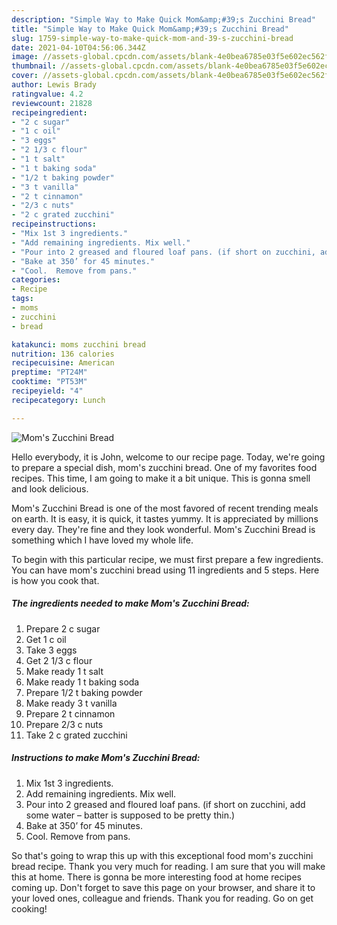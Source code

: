 ```yaml
---
description: "Simple Way to Make Quick Mom&amp;#39;s Zucchini Bread"
title: "Simple Way to Make Quick Mom&amp;#39;s Zucchini Bread"
slug: 1759-simple-way-to-make-quick-mom-and-39-s-zucchini-bread
date: 2021-04-10T04:56:06.344Z
image: //assets-global.cpcdn.com/assets/blank-4e0bea6785e03f5e602ec562f230caae08da540cada707380b4fe1bbebba43da.png
thumbnail: //assets-global.cpcdn.com/assets/blank-4e0bea6785e03f5e602ec562f230caae08da540cada707380b4fe1bbebba43da.png
cover: //assets-global.cpcdn.com/assets/blank-4e0bea6785e03f5e602ec562f230caae08da540cada707380b4fe1bbebba43da.png
author: Lewis Brady
ratingvalue: 4.2
reviewcount: 21828
recipeingredient:
- "2 c sugar"
- "1 c oil"
- "3 eggs"
- "2 1/3 c flour"
- "1 t salt"
- "1 t baking soda"
- "1/2 t baking powder"
- "3 t vanilla"
- "2 t cinnamon"
- "2/3 c nuts"
- "2 c grated zucchini"
recipeinstructions:
- "Mix 1st 3 ingredients."
- "Add remaining ingredients. Mix well."
- "Pour into 2 greased and floured loaf pans. (if short on zucchini, add some water – batter is supposed to be pretty thin.)"
- "Bake at 350’ for 45 minutes."
- "Cool.  Remove from pans."
categories:
- Recipe
tags:
- moms
- zucchini
- bread

katakunci: moms zucchini bread 
nutrition: 136 calories
recipecuisine: American
preptime: "PT24M"
cooktime: "PT53M"
recipeyield: "4"
recipecategory: Lunch

---
```



![Mom&#39;s Zucchini Bread](//assets-global.cpcdn.com/assets/blank-4e0bea6785e03f5e602ec562f230caae08da540cada707380b4fe1bbebba43da.png)

Hello everybody, it is John, welcome to our recipe page. Today, we're going to prepare a special dish, mom&#39;s zucchini bread. One of my favorites food recipes. This time, I am going to make it a bit unique. This is gonna smell and look delicious.



Mom&#39;s Zucchini Bread is one of the most favored of recent trending meals on earth. It is easy, it is quick, it tastes yummy. It is appreciated by millions every day. They're fine and they look wonderful. Mom&#39;s Zucchini Bread is something which I have loved my whole life.


To begin with this particular recipe, we must first prepare a few ingredients. You can have mom&#39;s zucchini bread using 11 ingredients and 5 steps. Here is how you cook that.

<!--inarticleads1-->

##### The ingredients needed to make Mom&#39;s Zucchini Bread:

1. Prepare 2 c sugar
1. Get 1 c oil
1. Take 3 eggs
1. Get 2 1/3 c flour
1. Make ready 1 t salt
1. Make ready 1 t baking soda
1. Prepare 1/2 t baking powder
1. Make ready 3 t vanilla
1. Prepare 2 t cinnamon
1. Prepare 2/3 c nuts
1. Take 2 c grated zucchini




<!--inarticleads2-->

##### Instructions to make Mom&#39;s Zucchini Bread:

1. Mix 1st 3 ingredients.
1. Add remaining ingredients. Mix well.
1. Pour into 2 greased and floured loaf pans. (if short on zucchini, add some water – batter is supposed to be pretty thin.)
1. Bake at 350’ for 45 minutes.
1. Cool.  Remove from pans.




So that's going to wrap this up with this exceptional food mom&#39;s zucchini bread recipe. Thank you very much for reading. I am sure that you will make this at home. There is gonna be more interesting food at home recipes coming up. Don't forget to save this page on your browser, and share it to your loved ones, colleague and friends. Thank you for reading. Go on get cooking!
